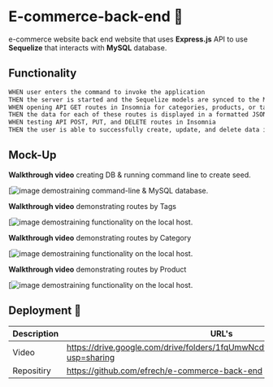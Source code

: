 # E-commerce-back-end 🛒
e-commerce website back end website that uses **Express.js** API to use **Sequelize** that interacts with **MySQL** database.

## Functionality 

```md
WHEN user enters the command to invoke the application
THEN the server is started and the Sequelize models are synced to the MySQL database
WHEN opening API GET routes in Insomnia for categories, products, or tags
THEN the data for each of these routes is displayed in a formatted JSON
WHEN testing API POST, PUT, and DELETE routes in Insomnia
THEN the user is able to successfully create, update, and delete data in the database
```

## Mock-Up

**Walkthrough video** creating DB & running command line to create seed.

[![image demostraining command-line & MySQL database.](./assets/images/Data%20base%20%26%20Seeds.gif)

**Walkthrough video** demonstrating routes by Tags

[![image demostraining functionality on the local host.](./assets/images/Tags%20Routes.gif)

**Walkthrough video** demonstrating routes by Category

[![image demostraining functionality on the local host.](./assets/images/Category%20Routes.gif)

**Walkthrough video** demonstrating routes by Product

[![image demostraining functionality on the local host.](./assets/images/Products%20Routes.gif)


## Deployment 🚀

| Description   | URL's                                                                               |
| ------------- | -------------                                                                       |
| Video         | https://drive.google.com/drive/folders/1fqUmwNcdt_tI5haDvKFvGb6LJa2KRzhl?usp=sharing|
| Repositiry    | https://github.com/efrech/e-commerce-back-end                                       |
